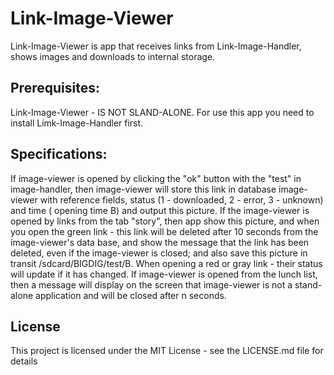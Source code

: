 # Link-Image-Viewer
Link-Image-Viewer is app that receives links from Link-Image-Handler, shows images and downloads to internal storage.
## Prerequisites:
Link-Image-Viewer - IS NOT SLAND-ALONE. For use this app you need to install Limk-Image-Handler first.
## Specifications:
If image-viewer is opened by clicking the "ok" button with the "test" in image-handler, then image-viewer will store this link in database image-viewer with reference fields, status (1 - downloaded, 2 - error, 3 - unknown) and time ( opening time B) and output this picture. If the image-viewer is opened by links from the tab "story", then app show this picture, and when you open the green link - this link will be deleted after 10 seconds from the image-viewer's data base, and show the message that the link has been deleted, even if the image-viewer is closed; and also save this picture in transit /sdcard/BIGDIG/test/B. When opening a red or gray link - their status will update if it has changed. If image-viewer is opened from the lunch list, then a message will display on the screen that image-viewer is not a stand-alone application and will be closed after n seconds.
## License
This project is licensed under the MIT License - see the LICENSE.md file for details
